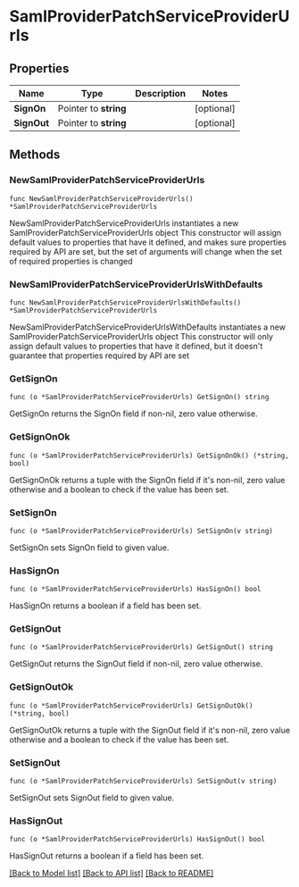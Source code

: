 # SamlProviderPatchServiceProviderUrls

## Properties

Name | Type | Description | Notes
------------ | ------------- | ------------- | -------------
**SignOn** | Pointer to **string** |  | [optional] 
**SignOut** | Pointer to **string** |  | [optional] 

## Methods

### NewSamlProviderPatchServiceProviderUrls

`func NewSamlProviderPatchServiceProviderUrls() *SamlProviderPatchServiceProviderUrls`

NewSamlProviderPatchServiceProviderUrls instantiates a new SamlProviderPatchServiceProviderUrls object
This constructor will assign default values to properties that have it defined,
and makes sure properties required by API are set, but the set of arguments
will change when the set of required properties is changed

### NewSamlProviderPatchServiceProviderUrlsWithDefaults

`func NewSamlProviderPatchServiceProviderUrlsWithDefaults() *SamlProviderPatchServiceProviderUrls`

NewSamlProviderPatchServiceProviderUrlsWithDefaults instantiates a new SamlProviderPatchServiceProviderUrls object
This constructor will only assign default values to properties that have it defined,
but it doesn't guarantee that properties required by API are set

### GetSignOn

`func (o *SamlProviderPatchServiceProviderUrls) GetSignOn() string`

GetSignOn returns the SignOn field if non-nil, zero value otherwise.

### GetSignOnOk

`func (o *SamlProviderPatchServiceProviderUrls) GetSignOnOk() (*string, bool)`

GetSignOnOk returns a tuple with the SignOn field if it's non-nil, zero value otherwise
and a boolean to check if the value has been set.

### SetSignOn

`func (o *SamlProviderPatchServiceProviderUrls) SetSignOn(v string)`

SetSignOn sets SignOn field to given value.

### HasSignOn

`func (o *SamlProviderPatchServiceProviderUrls) HasSignOn() bool`

HasSignOn returns a boolean if a field has been set.

### GetSignOut

`func (o *SamlProviderPatchServiceProviderUrls) GetSignOut() string`

GetSignOut returns the SignOut field if non-nil, zero value otherwise.

### GetSignOutOk

`func (o *SamlProviderPatchServiceProviderUrls) GetSignOutOk() (*string, bool)`

GetSignOutOk returns a tuple with the SignOut field if it's non-nil, zero value otherwise
and a boolean to check if the value has been set.

### SetSignOut

`func (o *SamlProviderPatchServiceProviderUrls) SetSignOut(v string)`

SetSignOut sets SignOut field to given value.

### HasSignOut

`func (o *SamlProviderPatchServiceProviderUrls) HasSignOut() bool`

HasSignOut returns a boolean if a field has been set.


[[Back to Model list]](../README.md#documentation-for-models) [[Back to API list]](../README.md#documentation-for-api-endpoints) [[Back to README]](../README.md)


